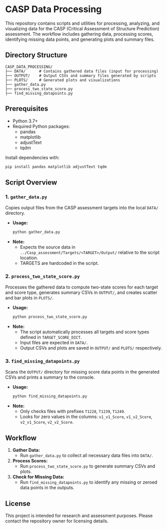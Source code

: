 # CASP Data Processing

This repository contains scripts and utilities for processing, analyzing, and visualizing data for the CASP (Critical Assessment of Structure Prediction) assessment. The workflow includes gathering data, processing scores, identifying missing data points, and generating plots and summary files.

## Directory Structure

```
CASP_DATA_PROCESSING/
├── DATA/      # Contains gathered data files (input for processing)
├── OUTPUT/    # Output CSVs and summary files generated by scripts
├── PLOTS/     # Generated plots and visualizations
├── gather_data.py
├── process_two_state_score.py
├── find_missing_datapoints.py
```

## Prerequisites

- Python 3.7+
- Required Python packages:
  - pandas
  - matplotlib
  - adjustText
  - tqdm

Install dependencies with:
```bash
pip install pandas matplotlib adjustText tqdm
```

## Script Overview

### 1. `gather_data.py`
Copies output files from the CASP assessment targets into the local `DATA/` directory.

- **Usage:**
  ```bash
  python gather_data.py
  ```
- **Note:**
  - Expects the source data in `../Casp_assessment/Targets/<TARGET>/Output/` relative to the script location.
  - TARGETS are hardcoded in the script.

### 2. `process_two_state_score.py`
Processes the gathered data to compute two-state scores for each target and score type, generates summary CSVs in `OUTPUT/`, and creates scatter and bar plots in `PLOTS/`.

- **Usage:**
  ```bash
  python process_two_state_score.py
  ```
- **Note:**
  - The script automatically processes all targets and score types defined in `TARGET_SCORE_DICT`.
  - Input files are expected in `DATA/`.
  - Output CSVs and plots are saved in `OUTPUT/` and `PLOTS/` respectively.

### 3. `find_missing_datapoints.py`
Scans the `OUTPUT/` directory for missing score data points in the generated CSVs and prints a summary to the console.

- **Usage:**
  ```bash
  python find_missing_datapoints.py
  ```
- **Note:**
  - Only checks files with prefixes `T1228`, `T1239`, `T1249`.
  - Looks for zero values in the columns: `v1_v1_Score`, `v1_v2_Score`, `v2_v1_Score`, `v2_v2_Score`.

## Workflow

1. **Gather Data:**
   - Run `gather_data.py` to collect all necessary data files into `DATA/`.
2. **Process Scores:**
   - Run `process_two_state_score.py` to generate summary CSVs and plots.
3. **Check for Missing Data:**
   - Run `find_missing_datapoints.py` to identify any missing or zeroed data points in the outputs.

## License

This project is intended for research and assessment purposes. Please contact the repository owner for licensing details.
